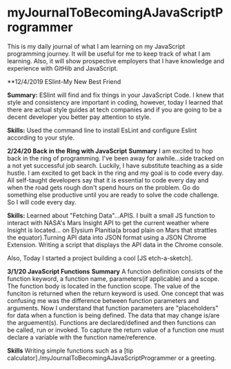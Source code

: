 # myJournalToBecomingAJavaScriptProgrammer
This is my daily journal of what I am learning on my JavaScript programming journey. It will be useful for me to keep track of what I am learning.  Also, it will show prospective employers that I have knowledge and experience with GitHib and JavaScript.


**12/4/2019 ESlint-My New Best Friend

**Summary:** 
ESlint will find and fix things in your JavaScript Code. I knew that style and consistency are important in coding, however,
today I learned that there are actual style guides at tech companies and if you are going to be a decent developer you 
better pay attention to style.

**Skills:** 
Used the command line to install EsLint and configure Eslint according to your style. 


**2/24/20 Back in the Ring with JavaScript**
**Summary**
I am excited to hop back in the ring of programming. I've been away for awhile...side tracked on a not yet successful job search. Luckily, I have substitute teaching as a side hustle.  I am excited to get back in the ring and my goal is to code every day.  All self-taught developers say that it is essential to code every day and when the road gets rough don't spend hours on the problem.  Go do something else productive until you are ready to solve the code challenge. So I will code every day. 

**Skills:** 
Learned about "Fetching Data"...APIS. I built a small JS function to interact with NASA's Mars Insight API to get the current weather where Insight is located... on Elysium Planitia(a broad plain on Mars that strattles the equator).Turning API data into JSON format using a JSON Chrome Extension. Writing a script that displays the API data in the Chrome console.

Also, Today I started a project building a cool [JS etch-a-sketch].


**3/1/20 JavaScript Functions**
**Summary**
A function definition consists of the function keyword, a function name, parameters(if applicable) and a scope. The function body is located in the function scope. The value of the funciton is returned when the return keyword is used.  One concept that was confusing me was the difference between function parameters and arguments. Now I understand that function parameters are "placeholders" for data when a function is being defined. The data that may change is/are the arguement(s). Functions are declared/defined and then functions can be called, run or invoked. To capture the return value of a function one must declare a variable with the function name/reference. 

**Skills**
Writing simple functions such as a [tip calculator]./myJournalToBecomingAJavaScriptProgrammer or a greeting.





